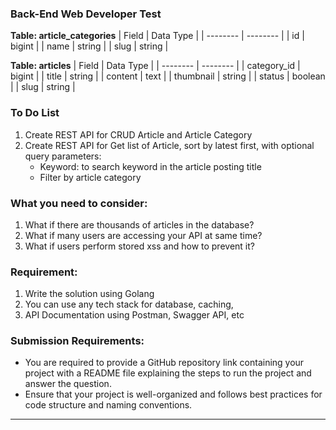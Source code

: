 ### **Back-End Web Developer Test**

**Table: article_categories**
| Field    | Data Type |
| -------- | --------  |
| id       | bigint    |
| name     | string    |
| slug     | string    |

**Table: articles**
| Field    | Data Type |
| -------- | --------  |
| category_id | bigint |
| title    | string    |
| content  | text      |
| thumbnail | string   |
| status   | boolean   |
| slug     | string    |

### **To Do List**
1. Create REST API for CRUD Article and Article Category
2. Create REST API for Get list of Article, sort by latest first, with optional query parameters:
    - Keyword: to search keyword in the article posting title
    - Filter by article category

### **What you need to consider**:
1. What if there are thousands of articles in the database?
2. What if many users are accessing your API at same time?
3. What if users perform stored xss and how to prevent it?

### **Requirement**:
1. Write the solution using Golang
2. You can use any tech stack for database, caching, 
3. API Documentation using Postman, Swagger API, etc

### **Submission Requirements**:
- You are required to provide a GitHub repository link containing your project with a README
file explaining the steps to run the project and answer the question.
- Ensure that your project is well-organized and follows best practices for code structure and
naming conventions.
---
